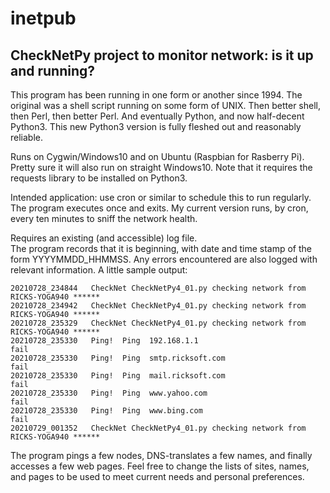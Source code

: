 # inetpub

## CheckNetPy project to monitor network: is it up and running?
This program has been running in one form or another since 1994.  The original was a shell script running on some form of UNIX.  Then better shell, then Perl, then better Perl.  And eventually Python, and now half-decent Python3.  This new Python3 version is fully fleshed out and reasonably reliable.  

Runs on Cygwin/Windows10 and on Ubuntu (Raspbian for Rasberry Pi).  Pretty sure it will also run on straight Windows10.  Note that it requires the requests library to be installed on Python3.  

Intended application: use cron or similar to schedule this to run regularly.
The program executes once and exits.  My current version runs, by cron, every ten minutes to sniff the network health.  

Requires an existing (and accessible) log file.  
The program records that it is beginning, with date and time stamp of the form 
YYYYMMDD_HHMMSS.  Any errors encountered are also logged with relevant information. A little sample output:

    20210728_234844   CheckNet CheckNetPy4_01.py checking network from RICKS-YOGA940 ******
    20210728_234942   CheckNet CheckNetPy4_01.py checking network from RICKS-YOGA940 ******
    20210728_235329   CheckNet CheckNetPy4_01.py checking network from RICKS-YOGA940 ******
    20210728_235330   Ping!  Ping  192.168.1.1                                  fail
    20210728_235330   Ping!  Ping  smtp.ricksoft.com                            fail
    20210728_235330   Ping!  Ping  mail.ricksoft.com                            fail
    20210728_235330   Ping!  Ping  www.yahoo.com                                fail
    20210728_235330   Ping!  Ping  www.bing.com                                 fail
    20210729_001352   CheckNet CheckNetPy4_01.py checking network from RICKS-YOGA940 ******

The program pings a few nodes, DNS-translates a few names, and finally accesses a few web pages.  Feel free to change the lists of sites, names, and pages to be used to meet current needs and personal preferences.  





